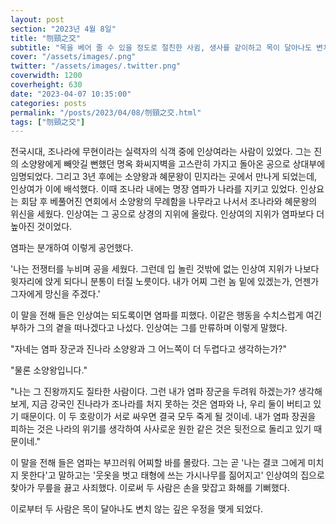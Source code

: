 ```yaml
---
layout: post
section: "2023년 4월 8일"
title: "刎頸之交"
subtitle: "목을 베어 줄 수 있을 정도로 절친한 사귐, 생사를 같이하고 목이 달아나도 변치 않을 깊은 우의를 뜻하는 말이다."
cover: "/assets/images/.png"
twitter: "/assets/images/.twitter.png"
coverwidth: 1200
coverheight: 630
date: "2023-04-07 10:35:00"
categories: posts
permalink: "/posts/2023/04/08/刎頸之交.html"
tags: ["刎頸之交"]
---
```


전국시대, 조나라에 무현이라는 실력자의 식객 중에 인상여라는 사람이 있었다. 그는 진의 소양왕에게 빼앗길 뻔했던 명옥 화씨지벽을 고스란히 가지고 돌아온 공으로 상대부에 임명되었다. 그리고 3년 후에는 소양왕과 혜문왕이 민지라는 곳에서 만나게 되었는데, 인상여가 이에 배석했다. 이때 조나라 내에는 명장 염파가 나라를 지키고 있었다. 인상요는 회담 후 베풀어진 연회에서 소양왕의 무례함을 나무라고 나서서 조나라와 혜문왕의 위신을 세웠다. 인상여는 그 공으로 상경의 지위에 올랐다. 인상여의 지위가 염파보다 더 높아진 것이었다.

염파는 분개하여 이렇게 공언했다.

'나는 전쟁터를 누비며 공을 세웠다. 그런데 입 놀린 것밖에 없는 인상여 지위가 나보다 윗자리에 앉게 되다니 분통이 터질 노릇이다. 내가 어찌 그런 놈 밑에 있겠는가, 언젠가 그자에게 망신을 주겠다.'

이 말을 전해 들은 인상여는 되도록이면 염파를 피했다. 이같은 행동을 수치스럽게 여긴 부하가 그의 곁을 떠나겠다고 나섰다. 인상여는 그를 만류하며 이렇게 말했다.

"자네는 염파 장군과 진나라 소양왕과 그 어느쪽이 더 두렵다고 생각하는가?"

"물론 소양왕입니다."

"나는 그 진왕까지도 질타한 사람이다. 그런 내가 염파 장군을 두려워 하겠는가? 생각해 보게, 지금 강국인 진나라가 조나라를 처지 못하는 것은 염파와 나, 우리 둘이 버티고 있기 때문이다. 이 두 호랑이가 서로 싸우면 결국 모두 죽게 될 것이네. 내가 염파 장권을 피하는 것은 나라의 위기를 생각하여 사사로운 원한 같은 것은 뒷전으로 돌리고 있기 때문이네."

이 말을 전해 들은 염파는 부끄러워 어찌할 바를 몰랐다. 그는 곧 '나는 결코 그에게 미치지 못한다'고 말하고는 '웃옷을 벗고 태형에 쓰는 가시나무를 짊어지고' 인상여의 집으로 찾아가 무릎을 끓고 사죄했다. 이로써 두 사람은 손을 맞잡고 화해를 기뻐했다.

이로부터 두 사람은 목이 달아나도 변치 않는 깊은 우정을 맺게 되었다.
